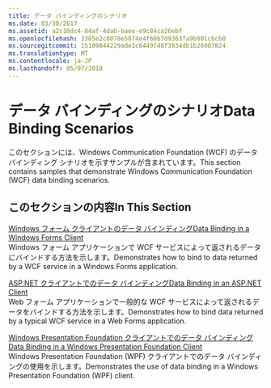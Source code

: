 ```yaml
---
title: データ バインディングのシナリオ
ms.date: 03/30/2017
ms.assetid: a2c10dc4-84af-4dab-baee-e9c84ca26ebf
ms.openlocfilehash: 3385e2c8078e5874e4f60b7d9363fa9b801cbcb0
ms.sourcegitcommit: 15109844229ade1c6449f48f3834db1b26907824
ms.translationtype: MT
ms.contentlocale: ja-JP
ms.lasthandoff: 05/07/2018
---
```

# <a name="data-binding-scenarios"></a><span data-ttu-id="a80f7-102">データ バインディングのシナリオ</span><span class="sxs-lookup"><span data-stu-id="a80f7-102">Data Binding Scenarios</span></span>
<span data-ttu-id="a80f7-103">このセクションには、Windows Communication Foundation (WCF) のデータ バインディング シナリオを示すサンプルが含まれています。</span><span class="sxs-lookup"><span data-stu-id="a80f7-103">This section contains samples that demonstrate Windows Communication Foundation (WCF) data binding scenarios.</span></span>  
  
## <a name="in-this-section"></a><span data-ttu-id="a80f7-104">このセクションの内容</span><span class="sxs-lookup"><span data-stu-id="a80f7-104">In This Section</span></span>  
 [<span data-ttu-id="a80f7-105">Windows フォーム クライアントのデータ バインディング</span><span class="sxs-lookup"><span data-stu-id="a80f7-105">Data Binding in a Windows Forms Client</span></span>](../../../../docs/framework/wcf/samples/data-binding-in-a-windows-forms-client.md)  
 <span data-ttu-id="a80f7-106">Windows フォーム アプリケーションで WCF サービスによって返されるデータにバインドする方法を示します。</span><span class="sxs-lookup"><span data-stu-id="a80f7-106">Demonstrates how to bind to data returned by a WCF service in a Windows Forms application.</span></span>  
  
 [<span data-ttu-id="a80f7-107">ASP.NET クライアントでのデータ バインディング</span><span class="sxs-lookup"><span data-stu-id="a80f7-107">Data Binding in an ASP.NET Client</span></span>](../../../../docs/framework/wcf/samples/data-binding-in-an-aspnet-client.md)  
 <span data-ttu-id="a80f7-108">Web フォーム アプリケーションで一般的な WCF サービスによって返されるデータをバインドする方法を示します。</span><span class="sxs-lookup"><span data-stu-id="a80f7-108">Demonstrates how to bind data returned by a typical WCF service in a Web Forms application.</span></span>  
  
 [<span data-ttu-id="a80f7-109">Windows Presentation Foundation クライアントでのデータ バインディング</span><span class="sxs-lookup"><span data-stu-id="a80f7-109">Data Binding in a Windows Presentation Foundation Client</span></span>](../../../../docs/framework/wcf/samples/data-binding-in-a-wpf-client.md)  
 <span data-ttu-id="a80f7-110">Windows Presentation Foundation (WPF) クライアントでのデータ バインディングの使用を示します。</span><span class="sxs-lookup"><span data-stu-id="a80f7-110">Demonstrates the use of data binding in a Windows Presentation Foundation (WPF) client.</span></span>
